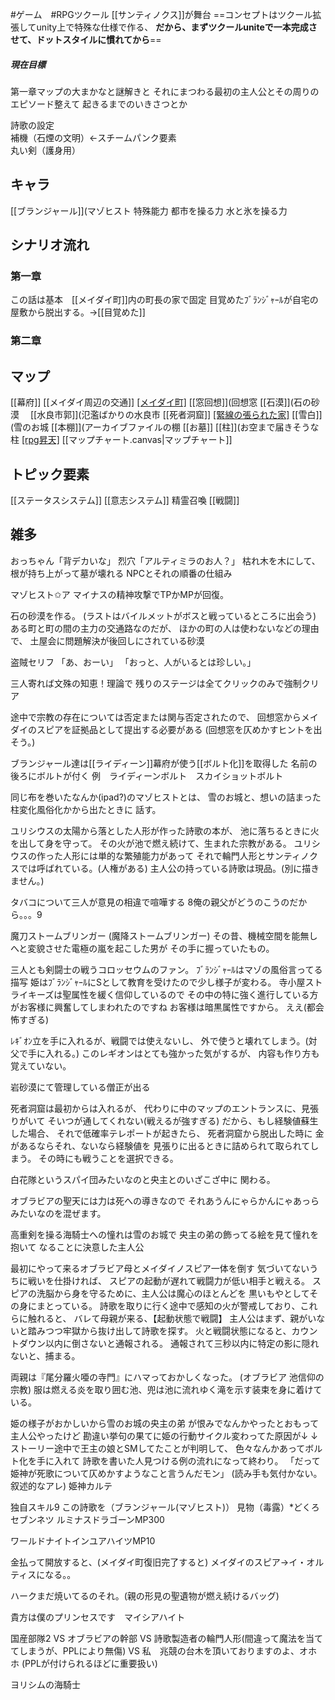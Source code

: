 #ゲーム　#RPGツクール 
[[サンティノクス]]が舞台
	==コンセプトはツクール拡張してunity上で特殊な仕様で作る、
	**だから、まずツクールuniteで一本完成させて、ドットスタイルに慣れてから**==
##### 現在目標
第一章マップの大まかなと謎解きと
それにまつわる最初の主人公とその周りのエピソード整えて
起きるまでのいきさつとか

  
詩歌の設定  
補機（石煙の文明）←スチームパンク要素  
丸い剣（護身用）
## キャラ
[[ブランジャール]](マゾヒスト
特殊能力
 都市を操る力 
水と氷を操る力
## シナリオ流れ
### 第一章
この話は基本　[[メイダイ町]]内の町長の家で固定
目覚めたﾌﾞﾗﾝｼﾞｬｰﾙが自宅の屋敷から脱出する。→[[目覚めた]]
### 第二章

## マップ
[[幕府]]
[[メイダイ周辺の交通]]
[[メイダイ町]](メイダイの町)
[[窓回想]](回想窓 
[[石漠]](石の砂漠　
[[水良市郭]](氾濫ばかりの水良市
[[死者洞窟]]
[[緊線の張られた家]](中央天領の鼻つまみ物)
[[雪白]](雪のお城
[[本棚]](アーカイブファイルの棚
[[お墓]]
[[柱]](お空まで届きそうな柱
[[rpg昇天]](店)
[[マップチャート.canvas|マップチャート]]
## トピック要素
[[ステータスシステム]]
[[意志システム]]
精霊召喚
[[戦闘]]

## 雑多
おっちゃん「背デカいな」
烈穴「アルティミラのお人？」
枯れ木を木にして、根が持ち上がって墓が壊れる
NPCとそれの順番の仕組み

マゾヒスト✩ア
マイナスの精神攻撃でTPかMPが回復。

石の砂漠を作る。
(ラストはバイルメットがボスと戦っているところに出会う)
ある町と町の間の主力の交通路なのだが、
ほかの町の人は使わないなどの理由で、
土屋会に問題解決が後回しにされている砂漠

盗賊セリフ
「あ、おーい」
「おっと、人がいるとは珍しい。」

三人寄れば文殊の知恵！理論で
残りのステージは全てクリックのみで強制クリア

途中で宗教の存在については否定または関与否定されたので、
回想窓からメイダイのスピアを証拠品として提出する必要がある
(回想窓を仄めかすヒントを出そう。)

ブランジャール達は[[ライディーン]]幕府が使う[[ボルト化]]を取得した
名前の後ろにボルトが付く
例　ライディーンボルト　スカイショットボルト

同じ布を巻いたなんか(ipad?)のマゾヒストとは、
雪のお城と、想いの詰まった柱変化風俗化かから出たときに
話す。

ユリシウスの太陽から落とした人形が作った詩歌の本が、
池に落ちるときに火を出して身を守って。
その火が池で燃え続けて、生まれた宗教がある。
ユリシウスの作った人形には単的な繁殖能力があって
それで輪門人形とサンティノクスでは呼ばれている。(人権がある)
主人公の持っている詩歌は現品。(別に描きません。)


タバコについて三人が意見の相違で喧嘩する
8俺の親父がどうのこうのだから。。。9

魔刀ストームブリンガー
(魔降ストームブリンガー)
その昔、機械空間を能無しへと変貌させた電極の嵐を起こした男が
その手に握っていたもの。

三人とも剣闘士の戦うコロッセウムのファン。
ﾌﾞﾗﾝｼﾞｬｰﾙはマゾの風俗言ってる描写
姫はﾌﾞﾗﾝｼﾞｬｰﾙにSとして教育を受けたので少し様子が変わる。
寺小屋ストライキーズは聖属性を緩く信仰しているので
その中の特に強く進行している方がお客様に興奮してしまわれたのですね
お客様は暗黒属性ですから。
ええ(都会怖すぎる)


ﾚｷﾞｵﾝ立を手に入れるが、戦闘では使えないし、
外で使うと壊れてしまう。(対父で手に入れる。)
このレギオンはとても強かった気がするが、
内容も作り方も覚えていない。

岩砂漠にて管理している僧正が出る

死者洞窟は最初からは入れるが、
代わりに中のマップのエントランスに、見張りがいて
そいつが通してくれない(戦えるが強すぎる)
だから、もし経験値蘇生した場合、
それで低確率テレポートが起きたら、
死者洞窟から脱出した時に
金があるならそれ、ないなら経験値を
見張りに出るときに詰められて取られてしまう。
その時にも戦うことを選択できる。

白花隊というスパイ団みたいなのと央主とのいざこざ中に
関わる。

オブラビアの聖天には力は死への導きなので
それあうんにゃらかんにゃあっらみたいなのを混ぜます。

高重剣を操る海騎士への憧れは雪のお城で
央主の弟の飾ってる絵を見て憧れを抱いて
なることに決意した主人公

最初にやって来るオブラビア母とメイダイノスピア一体を倒す
気づいてないうちに戦いを仕掛ければ、
スピアの起動が遅れて戦闘力が低い相手と戦える。
スピアの洗脳から身を守るために、主人公は魔心のほとんどを
黒いもやとしてその身にまとっている。
詩歌を取りに行く途中で感知の火が警戒しており、これらに触れると、
バレて母親が来る、【起動状態で戦闘】
主人公はまず、親がいないと踏みつつ牢獄から抜け出して詩歌を探す。
火と戦闘状態になると、カウントダウン以内に倒さないと通報される。
通報されて三秒以内に特定の影に隠れないと、捕まる。

両親は『尾分羅火唖の寺門』にハマっておかしくなった。
(オブラビア 池信仰の宗教)
服は燃える炎を取り囲む池、兜は池に流れゆく滝を示す装束を身に着けている。

姫の様子がおかしいから雪のお城の央主の弟
が恨みでなんかやったとおもって主人公やったけど
勘違い挙句の果てに姫の行動サイクル変わってた原因が↓
↓
ストーリー途中で王主の娘とSMしてたことが判明して、
色々なんかあってボルト化を手に入れて
詩歌を書いた人見つける例の流れになって終わり。
「だって姫神が死歌について仄めかすようなこと言うんだモン」
(読み手も気付かない。叙述的なアレ)
姫神カルテ

独自スキル9
この詩歌を（ブランジャール(マゾヒスト)）
見物（毒露）*どくろ
セブンネツ
ルミナスドラゴーンMP300

ワールドナイトインユアハイツMP10

金払って開放すると、(メイダイ町復旧完了すると)
メイダイのスピア→イ・オルティスになる。。

ハークまだ焼いてるのそれ。(親の形見の聖遺物が燃え続けるバッグ)

貴方は僕のプリンセスです　マイシアハイト

国産部隊2 VS
オブラビアの幹部 VS
詩歌製造者の輪門人形(間違って魔法を当ててしまうが、PPLにより無傷) VS
私　兆競の台木を頂いておりますのよ、オホホ
(PPLが付けられるほどに重要扱い) 

ヨリシムの海騎士
